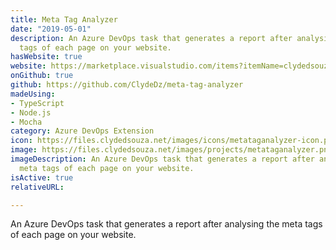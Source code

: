 ```yaml
---
title: Meta Tag Analyzer
date: "2019-05-01"
description: An Azure DevOps task that generates a report after analysing the meta
  tags of each page on your website.
hasWebsite: true
website: https://marketplace.visualstudio.com/items?itemName=clydedsouza.meta-tag-analyzer
onGithub: true
github: https://github.com/ClydeDz/meta-tag-analyzer
madeUsing:
- TypeScript
- Node.js
- Mocha
category: Azure DevOps Extension
icon: https://files.clydedsouza.net/images/icons/metataganalyzer-icon.png
image: https://files.clydedsouza.net/images/projects/metataganalyzer.png
imageDescription: An Azure DevOps task that generates a report after analysing the
  meta tags of each page on your website.
isActive: true
relativeURL: 

---
```

 
An Azure DevOps task that generates a report after analysing the meta tags of each page on your website.

